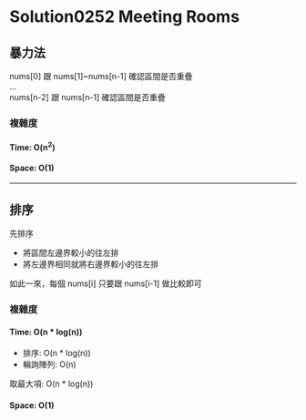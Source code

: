 # Solution0252 Meeting Rooms

## 暴力法

nums[0] 跟 nums[1]~nums[n-1] 確認區間是否重疊  
...  
nums[n-2] 跟 nums[n-1] 確認區間是否重疊

### 複雜度

#### Time: O(n<sup>2</sup>)

#### Space: O(1)

---

## 排序

先排序
- 將區間左邊界較小的往左排
- 將左邊界相同就將右邊界較小的往左排

如此一來，每個 nums[i] 只要跟 nums[i-1] 做比較即可

### 複雜度

#### Time: O(n * log(n))
- 排序: O(n * log(n))
- 輪詢陣列: O(n)

取最大項: O(n * log(n))

#### Space: O(1)